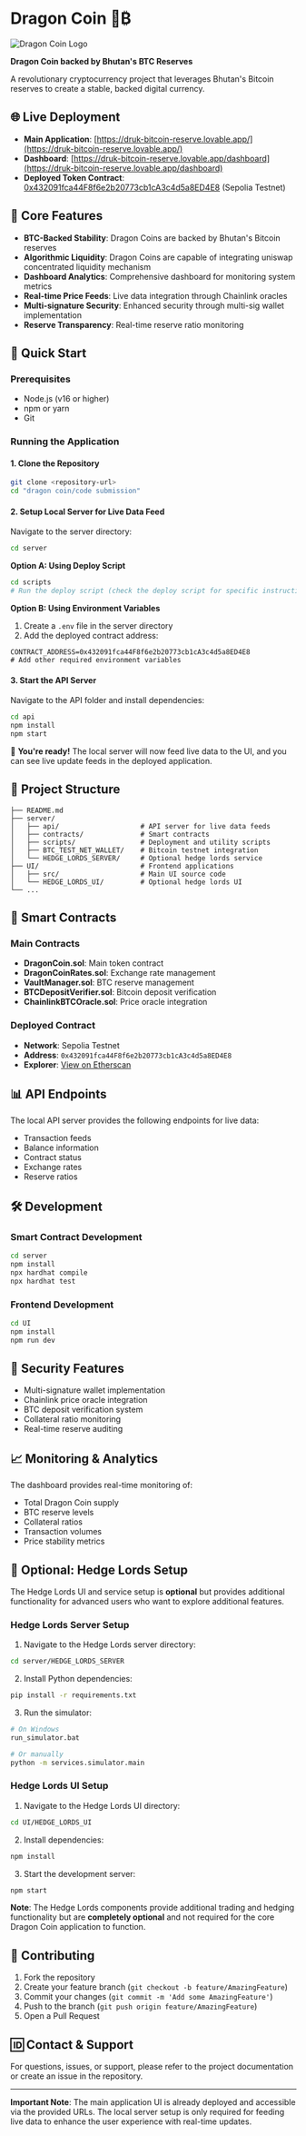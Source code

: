 # Dragon Coin 🐉₿

![Dragon Coin Logo](./assets/dragon-coin-logo.png)

**Dragon Coin backed by Bhutan's BTC Reserves**

A revolutionary cryptocurrency project that leverages Bhutan's Bitcoin reserves to create a stable, backed digital currency.

## 🌐 Live Deployment

- **Main Application**: [https://druk-bitcoin-reserve.lovable.app/](https://druk-bitcoin-reserve.lovable.app/)
- **Dashboard**: [https://druk-bitcoin-reserve.lovable.app/dashboard](https://druk-bitcoin-reserve.lovable.app/dashboard)
- **Deployed Token Contract**: [0x432091fca44F8f6e2b20773cb1cA3c4d5a8ED4E8](https://sepolia.etherscan.io/token/0x432091fca44F8f6e2b20773cb1cA3c4d5a8ED4E8) (Sepolia Testnet)
## 🎯 Core Features

- **BTC-Backed Stability**: Dragon Coins are backed by Bhutan's Bitcoin reserves
- **Algorithmic Liquidity**: Dragon Coins are capable of integrating uniswap concentrated liquidity mechanism
- **Dashboard Analytics**: Comprehensive dashboard for monitoring system metrics
- **Real-time Price Feeds**: Live data integration through Chainlink oracles
- **Multi-signature Security**: Enhanced security through multi-sig wallet implementation
- **Reserve Transparency**: Real-time reserve ratio monitoring



## 🚀 Quick Start

### Prerequisites
- Node.js (v16 or higher)
- npm or yarn
- Git

### Running the Application

#### 1. Clone the Repository
```bash
git clone <repository-url>
cd "dragon coin/code submission"
```

#### 2. Setup Local Server for Live Data Feed

Navigate to the server directory:
```bash
cd server
```

**Option A: Using Deploy Script**
```bash
cd scripts
# Run the deploy script (check the deploy script for specific instructions)
```

**Option B: Using Environment Variables**
1. Create a `.env` file in the server directory
2. Add the deployed contract address:
```env
CONTRACT_ADDRESS=0x432091fca44F8f6e2b20773cb1cA3c4d5a8ED4E8
# Add other required environment variables
```

#### 3. Start the API Server

Navigate to the API folder and install dependencies:
```bash
cd api
npm install
npm start
```

🎉 **You're ready!** The local server will now feed live data to the UI, and you can see live update feeds in the deployed application.

## 📁 Project Structure

```
├── README.md
├── server/
│   ├── api/                    # API server for live data feeds
│   ├── contracts/              # Smart contracts
│   ├── scripts/                # Deployment and utility scripts
│   ├── BTC_TEST_NET_WALLET/    # Bitcoin testnet integration
│   └── HEDGE_LORDS_SERVER/     # Optional hedge lords service
├── UI/                         # Frontend applications
│   ├── src/                    # Main UI source code
│   └── HEDGE_LORDS_UI/         # Optional hedge lords UI
└── ...
```

## 🔧 Smart Contracts

### Main Contracts
- **DragonCoin.sol**: Main token contract
- **DragonCoinRates.sol**: Exchange rate management
- **VaultManager.sol**: BTC reserve management
- **BTCDepositVerifier.sol**: Bitcoin deposit verification
- **ChainlinkBTCOracle.sol**: Price oracle integration

### Deployed Contract
- **Network**: Sepolia Testnet
- **Address**: `0x432091fca44F8f6e2b20773cb1cA3c4d5a8ED4E8`
- **Explorer**: [View on Etherscan](https://sepolia.etherscan.io/token/0x432091fca44F8f6e2b20773cb1cA3c4d5a8ED4E8)

## 📊 API Endpoints

The local API server provides the following endpoints for live data:
- Transaction feeds
- Balance information
- Contract status
- Exchange rates
- Reserve ratios

## 🛠️ Development

### Smart Contract Development
```bash
cd server
npm install
npx hardhat compile
npx hardhat test
```

### Frontend Development
```bash
cd UI
npm install
npm run dev
```

## 🔐 Security Features

- Multi-signature wallet implementation
- Chainlink price oracle integration
- BTC deposit verification system
- Collateral ratio monitoring
- Real-time reserve auditing

## 📈 Monitoring & Analytics

The dashboard provides real-time monitoring of:
- Total Dragon Coin supply
- BTC reserve levels
- Collateral ratios
- Transaction volumes
- Price stability metrics


## 🔧 Optional: Hedge Lords Setup

The Hedge Lords UI and service setup is **optional** but provides additional functionality for advanced users who want to explore additional features.

### Hedge Lords Server Setup

1. Navigate to the Hedge Lords server directory:
```bash
cd server/HEDGE_LORDS_SERVER
```

2. Install Python dependencies:
```bash
pip install -r requirements.txt
```

3. Run the simulator:
```bash
# On Windows
run_simulator.bat

# Or manually
python -m services.simulator.main
```

### Hedge Lords UI Setup

1. Navigate to the Hedge Lords UI directory:
```bash
cd UI/HEDGE_LORDS_UI
```

2. Install dependencies:
```bash
npm install
```

3. Start the development server:
```bash
npm start
```

**Note**: The Hedge Lords components provide additional trading and hedging functionality but are **completely optional** and not required for the core Dragon Coin application to function.

## 🤝 Contributing

1. Fork the repository
2. Create your feature branch (`git checkout -b feature/AmazingFeature`)
3. Commit your changes (`git commit -m 'Add some AmazingFeature'`)
4. Push to the branch (`git push origin feature/AmazingFeature`)
5. Open a Pull Request


## 🆔 Contact & Support

For questions, issues, or support, please refer to the project documentation or create an issue in the repository.

---

**Important Note**: The main application UI is already deployed and accessible via the provided URLs. The local server setup is only required for feeding live data to enhance the user experience with real-time updates.